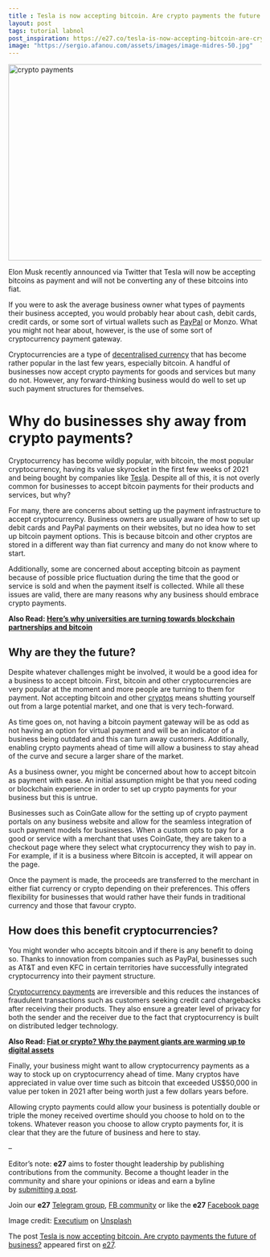 ```yaml
---
title : Tesla is now accepting bitcoin. Are crypto payments the future of business?
layout: post
tags: tutorial labnol
post_inspiration: https://e27.co/tesla-is-now-accepting-bitcoin-are-crypto-payments-the-future-of-business-20210326/
image: "https://sergio.afanou.com/assets/images/image-midres-50.jpg"
---
```


<img loading="lazy" class="aligncenter wp-image-411199 size-full" src="https://e27.co/wp-content/uploads/2021/03/executium-tE5X6QxUimA-unsplash.jpg" alt="crypto payments" width="690" height="390" />
<p>Elon Musk recently announced via Twitter that Tesla will now be accepting bitcoins as payment and will not be converting any of these bitcoins into fiat.</p>
<p>If you were to ask the average business owner what types of payments their business accepted, you would probably hear about cash, debit cards, credit cards, or some sort of virtual wallets such as <a rel="follow" href="../fiat-or-crypto-these-payment-giants-are-warming-up-to-digital-assets-20200910/">PayPal</a> or Monzo. What you might not hear about, however, is the use of some sort of cryptocurrency payment gateway.</p>
<p>Cryptocurrencies are a type of <a rel="follow" href="../can-fintech-resolve-the-healthcare-crisis-20190215/">decentralised currency</a> that has become rather popular in the last few years, especially bitcoin. A handful of businesses now accept crypto payments for goods and services but many do not. However, any forward-thinking business would do well to set up such payment structures for themselves. </p>
<h1>Why do businesses shy away from crypto payments?</h1>
<p>Cryptocurrency has become wildly popular, with bitcoin, the most popular cryptocurrency, having its value skyrocket in the first few weeks of 2021 and being bought by companies like <a rel="follow" href="https://www.cnbc.com/2021/02/08/tesla-buys-1point5-billion-in-bitcoin.html">Tesla</a>. Despite all of this, it is not overly common for businesses to accept bitcoin payments for their products and services, but why?</p>
<p>For many, there are concerns about setting up the payment infrastructure to accept cryptocurrency. Business owners are usually aware of how to set up debit cards and PayPal payments on their websites, but no idea how to set up bitcoin payment options. This is because bitcoin and other cryptos are stored in a different way than fiat currency and many do not know where to start.</p>
<p>Additionally, some are concerned about accepting bitcoin as payment because of possible price fluctuation during the time that the good or service is sold and when the payment itself is collected. While all these issues are valid, there are many reasons why any business should embrace crypto payments.</p>
<p><strong>Also Read: <a rel="follow" href="https://e27.co/heres-why-universities-are-turning-towards-blockchain-partnerships-and-bitcoin-20210208/">Here’s why universities are turning towards blockchain partnerships and bitcoin</a></strong></p>
<h2>Why are they the future?</h2>
<p>Despite whatever challenges might be involved, it would be a good idea for a business to accept bitcoin. First, bitcoin and other cryptocurrencies are very popular at the moment and more people are turning to them for payment. Not accepting bitcoin and other <a rel="follow" href="../does-bitcoin-have-any-real-value-20190227/">cryptos</a> means shutting yourself out from a large potential market, and one that is very tech-forward. </p>
<p>As time goes on, not having a bitcoin payment gateway will be as odd as not having an option for virtual payment and will be an indicator of a business being outdated and this can turn away customers. Additionally, enabling crypto payments ahead of time will allow a business to stay ahead of the curve and secure a larger share of the market. </p>
<p>As a business owner, you might be concerned about how to accept bitcoin as payment with ease. An initial assumption might be that you need coding or blockchain experience in order to set up crypto payments for your business but this is untrue. </p>
<p>Businesses such as CoinGate allow for the setting up of crypto payment portals on any business website and allow for the seamless integration of such payment models for businesses. When a custom opts to pay for a good or service with a merchant that uses CoinGate, they are taken to a checkout page where they select what cryptocurrency they wish to pay in. For example, if it is a business where Bitcoin is accepted, it will appear on the page. </p>
<p>Once the payment is made, the proceeds are transferred to the merchant in either fiat currency or crypto depending on their preferences. This offers flexibility for businesses that would rather have their funds in traditional currency and those that favour crypto. </p>
<h2>How does this benefit cryptocurrencies?</h2>
<p>You might wonder who accepts bitcoin and if there is any benefit to doing so. Thanks to innovation from companies such as PayPal, businesses such as AT&amp;T and even KFC in certain territories have successfully integrated cryptocurrency into their payment structure. </p>
<p><a rel="follow" href="../the-compelling-case-for-cryptopayments-in-asia-20190921/">Cryptocurrency payments</a> are irreversible and this reduces the instances of fraudulent transactions such as customers seeking credit card chargebacks after receiving their products. They also ensure a greater level of privacy for both the sender and the receiver due to the fact that cryptocurrency is built on distributed ledger technology.</p>
<p><strong>Also Read: <a rel="follow" href="https://e27.co/fiat-or-crypto-these-payment-giants-are-warming-up-to-digital-assets-20200910/">Fiat or crypto? Why the payment giants are warming up to digital assets</a></strong></p>
<p>Finally, your business might want to allow cryptocurrency payments as a way to stock up on cryptocurrency ahead of time. Many cryptos have appreciated in value over time such as bitcoin that exceeded US$50,000 in value per token in 2021 after being worth just a few dollars years before. </p>
<p>Allowing crypto payments could allow your business is potentially double or triple the money received overtime should you choose to hold on to the tokens. Whatever reason you choose to allow crypto payments for, it is clear that they are the future of business and here to stay.</p>
<p>&#8211;</p>
<p class="p1"><span class="s1">Editor’s note: <strong>e27</strong> aims to foster thought leadership by publishing contributions from the community. Become a thought leader in the community and share your opinions or ideas and earn a byline by <a rel="follow" href="https://e27.co/contributor"><span class="s2">submitting a post</span></a>.</span></p>
<p class="p1"><span class="s1">Join our <strong>e27</strong> <a rel="follow" href="https://t.me/joinchat/HmTbfBcGCZeykhM8NOlQ-g"><span class="s2">Telegram group</span></a>, <a rel="follow" href="https://www.facebook.com/groups/e27co/permalink/886904662065955/">FB community</a> or like the <strong>e27</strong> <a rel="follow" href="https://www.facebook.com/e27/?ref=your_pages"><span class="s2">Facebook page</span></a></span></p>
<p>Image credit: <a rel="follow" href="https://unsplash.com/@executium?utm_source=unsplash&amp;utm_medium=referral&amp;utm_content=creditCopyText">Executium</a> on <a rel="follow" href="https://unsplash.com/s/photos/crypto-payments?utm_source=unsplash&amp;utm_medium=referral&amp;utm_content=creditCopyText">Unsplash</a></p>
<p>The post <a rel="nofollow" href="https://e27.co/tesla-is-now-accepting-bitcoin-are-crypto-payments-the-future-of-business-20210326/">Tesla is now accepting bitcoin. Are crypto payments the future of business?</a> appeared first on <a rel="nofollow" href="https://e27.co">e27</a>.</p>
